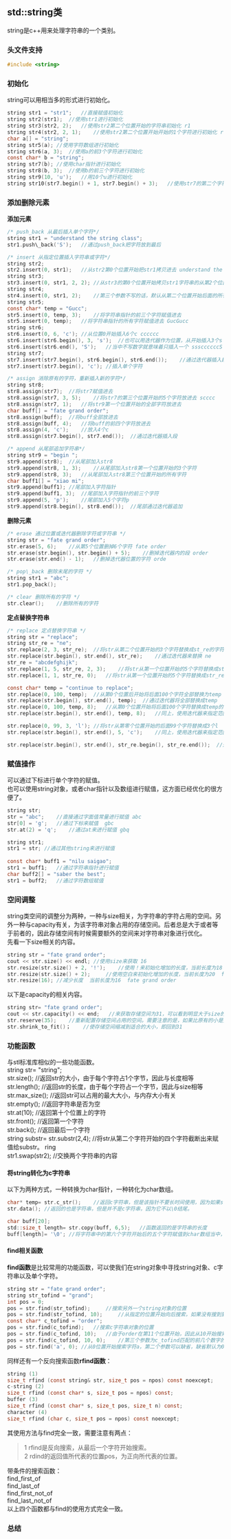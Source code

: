 ## std::string类
string是c++用来处理字符串的一个类别。   
### 头文件支持
```c  
#include <string>   
```   
### 初始化
string可以用相当多的形式进行初始化。   
```c
string str1 = "str1";	//直接赋值初始化   
string str2(str1);	//使用str1进行初始化  
string str3(str2, 2);	//使用str2第二个位置开始的字符串初始化 r1   
string str4(str2, 2, 1);	//使用str2第二个位置开始开始的1个字符进行初始化 r   
char a[] = "string";   
string str5(a);	//使用字符数组进行初始化   
string str6(a, 3);	//使用a的前3个字符进行初始化   
const char* b = "string";   
string str7(b);	//使用char指针进行初始化   
string str8(b, 3);	//使用b的前三个字符进行初始化   
string str9(10, 'u');	//用10个u进行初始化   
string str10(str7.begin() + 1, str7.begin() + 3);	//使用str7的第二个字符串到第4个字符串进行初始化 [) tr   
``` 
### 添加删除元素 
**添加元素**   
```c
/* push_back 从最后插入单个字符*/   
string str1 = "understand the string class";   
str1.push\_back('S');	//通过push_back把字符放到最后     

/* insert 从指定位置插入字符串或字符*/   
string str2;    
str2.insert(0, str1);	//从str2第0个位置开始把str1拷贝进去 understand the string class   
string str3;    
str3.insert(0, str1, 2, 2);	//从str3的第0个位置开始拷贝str1字符串的从第2个位置开始的2个字符  de    
string str4;    
str4.insert(0, str1, 2);	//第三个参数不写的话，默认从第二个位置开始后面的所有字符。 derstand the string class    
string str5;   
const char* temp = "Gucc";   
str5.insert(0, temp, 3);	//将字符串指针的前三个字符赋值进去    
str5.insert(0, temp);	//将字符串指针的所有字符赋值进去 GucGucc   
string str6;    
str6.insert(0, 6, 'c');	//从位置0开始插入6个c cccccc   
str6.insert(str6.begin(), 3, 's');	//也可以用迭代器作为位置，从开始插入3个s ssscccccc    
str6.insert(str6.end(), 'S');	//当中不写数字就意味着只插入一个 sssccccccS   
string str7;    
str7.insert(str7.begin(), str6.begin(), str6.end());	//通过迭代器插入段    
str7.insert(str7.begin(), 'c');	//插入单个字符   

/* assign 消除原有的字符，重新插入新的字符*/   
string str8;  
str8.assign(str7);	//将str7赋值进去   
str8.assign(str7, 3, 5);	//将str7的第三个位置开始的5个字符放进去 scccc   
str8.assign(str7, 1);	//将str9第一个位置开始的全部字符放进去
char buff[] = "fate grand order";   
str8.assign(buff);	//将buff全部放进去    
str8.assign(buff, 4);	//将buff的前四个字符放进去   
str8.assign(4, 'c');	//放入4个c    
str8.assign(str7.begin(), str7.end());	//通过迭代器插入段    

/* append 从尾部追加字符串*/   
string str9 = "begin ";   
str9.append(str8);	//从尾部加入str8   
str9.append(str8, 1, 3);	//从尾部加入str8第一个位置开始的3个字符   
str9.append(str8, 3);	//从尾部加入str8第三个位置开始的所有字符     
char buff1[] = "xiao mi";    
str9.append(buff1);	//尾部加入字符指针    
str9.append(buff1, 3);	//尾部加入字符指针的前三个字符      
str9.append(5, 'p');	//尾部加入5个字符p    
str9.append(str8.begin(), str8.end());	//尾部通过迭代器追加      
```   
**删除元素**   
```c
/* erase 通过位置或迭代器删除字符或字符串 */   
string str = "fate grand order";  
str.erase(5, 6);	//从第5个位置删掉6个字符 fate order   
str.erase(str.begin(), str.begin() + 5);	//删掉迭代器内的段 order    
str.erase(str.end() - 1);	//删掉迭代器位置的字符 orde   

/* pop\_back 删除末尾的字符 */   
string str1 = "abc";   
str1.pop_back();  

/* clear 删除所有的字符 */   
str.clear();	//删除所有的字符   
```  
**定点替换字符串**  
```c
/* replace 定点替换字符串 */   
string str = "replace";   
string str_re = "ne";   
str.replace(2, 3, str_re);	//将str从第二个位置开始的3个字符替换成st_re的字符串   renece   
str.replace(str.begin(), str.end(), str_re);	//通过迭代器来替换 ne   
str_re = "abcdefghijk";   
str.replace(1, 5, str_re, 2, 3);	//将str从第一个位置开始的5个字符替换成str_re从第二个位置开始的3个字符 ncde   
str.replace(1, 1, str_re, 0);	//将str从第一个位置开始的5个字符替换成str_re从第0个位置开始的全部字符  nabcdefghijk     

const char* temp = "continue to replace";   
str.replace(0, 100, temp);	//从第0个位置后开始将后面100个字符全部替换为temp   
str.replace(str.begin(), str.end(), temp);	//通过迭代器将全部替换成temp      
str.replace(0, 100, temp, 8);	//从第0个位置开始将后面100个字符替换成temp的前8个字符 continue    
str.replace(str.begin(), str.end(), temp, 8);	//同上，使用迭代器来指定范围  continue    

str.replace(0, 99, 3, 'l');	//将str从第零个位置开始的后面99个字符替换成3个l  lll    
str.replace(str.begin(), str.end(), 5, 'c');	//同上，使用迭代器来指定范围     

str.replace(str.begin(), str.end(), str_re.begin(), str_re.end());	//通过迭代器来将str_re的指定范围替换到str的指定范围里   
```
### 赋值操作 
可以通过下标进行单个字符的赋值。   
也可以使用string对象，或者char指针以及数组进行赋值，这方面已经优化的很方便了。   
```c
string str;   
str = "abc";	//直接通过字面值常量进行赋值 abc   
str[0] = 'g';	//通过下标来赋值  gbc   
str.at(2) = 'q';	//通过at来进行赋值 gbq   

string str1;   
str1 = str;	//通过其他string来进行赋值   
  
const char* buff1 = "nilu saigao";   
str1 = buff1;	//通过字符串指针进行赋值  
char buff2[] = "saber the best";  
str1 = buff2;	//通过字符数组赋值    
```
### 空间调整
string类空间的调整分为两种，一种与size相关，为字符串的字符占用的空间。另外一种与capacity有关，为该字符串对象占用的存储空间。后者总是大于或者等于前者的，因此存储空间有时候需要额外的空间来对字符串对象进行优化。   
先看一下size相关的内容。  
```c
string str = "fate grand order";   
cout << str.size() << endl;	//使用size来获取 16   
str.resize(str.size() + 2, '!');	//使用！来初始化增加的长度，当前长度为18 fate grand order!!    
str.resize(str.size() + 2);		//使用空白来初始化增加的长度，当前长度为20  fate grand order!!    
str.resize(16);	//减少长度  当前长度为16  fate grand order    
```   
以下是capacity的相关内容。   
```c
string str= "fate grand order";   
cout << str.capacity() << end;   //来获取存储空间为31，可以看到明显大于size的16。   
str.reserve(35);	//重新配置存储空间占用的空间。需要注意的是，如果比原有的小是无效的，并且它实际分配的存储空间总是大于或等于我们请求的数值。   
str.shrink_to_fit()；	//使存储空间缩减到适合的大小，即回到31   
```
### 功能函数
与stl标准库相似的一些功能函数。   
string str= "string";   
str.size();	//返回str的大小，由于每个字符占1个字节，因此与长度相等       
str.length();	//返回str的长度，由于每个字符占一个字节，因此与size相等   
str.max\_size();	//返回str可以占用的最大大小，与内存大小有关   
str.empty();	//返回字符串是否为空  
str.at(10);	//返回第十个位置上的字符  
str.front();	//返回第一个字符   
str.back();	//返回最后一个字符   
string substr= str.substr(2,4);	//将str从第二个字符开始的四个字符截断出来赋值给substr。   ring  
str1.swap(str2);	//交换两个字符串的内容  
#### 将string转化为c字符串  
以下为两种方式，一种转换为char指针，一种转化为char数组。   
```c
char* temp= str.c_str();	//返回c字符串，但是该指针不要长时间使用，因为如果str的地址发生改变，那么temp指向的内容就不对了   
str.data();	//返回的也是字符串，但是并不是c字符串，因为它不以\0结尾。    

char buff[20];    
std::size_t length= str.copy(buff, 6,5);   //函数返回的是字符串的长度   
buff[length]= '\0';	//将字符串中的第六个字符开始后的五个字符赋值到char数组当中，但是要注意，最后的\0要自己加。   
```
#### find相关函数  
**find函数**是比较常用的功能函数，可以使我们在string对象中寻找string对象、c字符串以及单个字符。   
```c
string str = "fate grand order";  
string str_tofind = "grand";   
int pos = 0;   
pos = str.find(str_tofind);		//搜索另外一个string对象的位置     
pos = str.find(str_tofind, 10);		//从指定的位置开始向后搜索，如果没有搜到到则返回-1，这里从10开始搜显然是搜不到的   
const char* c_tofind = "order";   
pos = str.find(c_tofind);	//搜索c字符串对象的位置   
pos = str.find(c_tofind, 10);	//由于order在第11个位置开始，因此从10开始搜索也能搜到     
pos = str.find(c_tofind, 10, 0);	//第三个参数为c_tofind匹配的前几个数字的数量。0为匹配零个字符（什么都不用匹配），输出为10。如果第三个参数为1，那么至少匹配一个o，输出为11。      
pos = str.find('a', 0);	//从0位置开始搜索字符a，第二个参数可以缺省，缺省默认为0。    
```   
同样还有一个反向搜索函数**rfind函数**：   
```c
string (1)	  
size_t rfind (const string& str, size_t pos = npos) const noexcept;  
c-string (2)	   
size_t rfind (const char* s, size_t pos = npos) const;   
buffer (3)	   
size_t rfind (const char* s, size_t pos, size_t n) const;  
character (4)	   
size_t rfind (char c, size_t pos = npos) const noexcept;  
```  
其使用方法与find完全一致，需要注意有两点：
> 1 rfind是反向搜索，从最后一个字符开始搜索。   
> 2 rdind的返回值所代表的位置pos，为正向所代表的位置。   
  
带条件的搜索函数：   
find_first_of   
find_last_of    
find_first_not_of    
find_last_not_of   
以上四个函数都与find的使用方式完全一致。   
### 总结